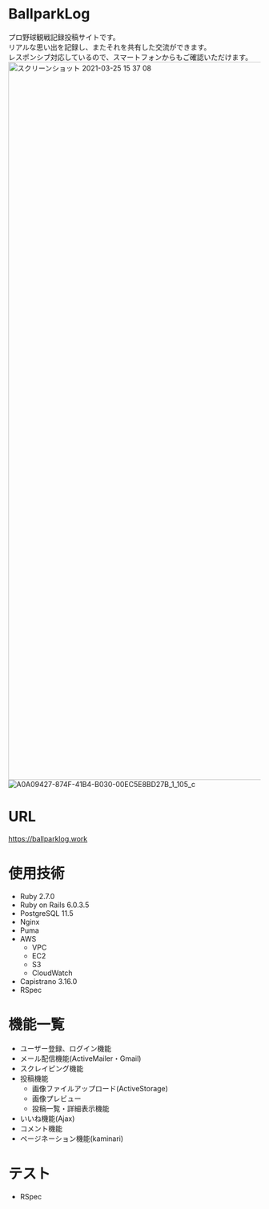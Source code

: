 # BallparkLog
 プロ野球観戦記録投稿サイトです。<br >
 リアルな思い出を記録し、またそれを共有した交流ができます。 <br >
 レスポンシブ対応しているので、スマートフォンからもご確認いただけます。
<img width="1435" alt="スクリーンショット 2021-03-25 15 37 08" src="https://user-images.githubusercontent.com/70847530/112435499-27ef6080-8d88-11eb-91a9-27bb5bf16cc4.png">
![A0A09427-874F-41B4-B030-00EC5E8BD27B_1_105_c](https://user-images.githubusercontent.com/70847530/112435587-49e8e300-8d88-11eb-8238-5ee3a80942d8.jpeg)

# URL
https://ballparklog.work

# 使用技術

- Ruby 2.7.0
- Ruby on Rails 6.0.3.5
- PostgreSQL 11.5
- Nginx
- Puma
- AWS
  - VPC
  - EC2
  - S3
  - CloudWatch
- Capistrano 3.16.0
- RSpec


# 機能一覧
- ユーザー登録、ログイン機能
- メール配信機能(ActiveMailer・Gmail)
- スクレイピング機能
- 投稿機能
  - 画像ファイルアップロード(ActiveStorage)
  - 画像プレビュー
  - 投稿一覧・詳細表示機能
- いいね機能(Ajax)
- コメント機能
- ページネーション機能(kaminari)

# テスト
- RSpec
